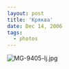 ```yaml
---
layout: post
title: 'Кряква'
date: Dec 14, 2006
tags:
  - photos
---
```


![MG-9405-lj.jpg](upload://MG-9405-lj.jpg)
